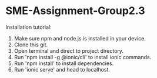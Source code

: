 # SME-Assignment-Group2.3

Installation tutorial:

1. Make sure npm and node.js is installed in your device.
2. Clone this git.
3. Open terminal and direct to project directory.
4. Run 'npm install -g @ionic/cli' to install ionic commands.
5. Run 'npm install' to install dependencies.
6. Run 'ionic serve' and head to localhost.
